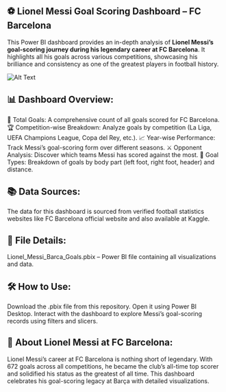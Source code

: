 ## ⚽ Lionel Messi Goal Scoring Dashboard – FC Barcelona
This Power BI dashboard provides an in-depth analysis of **Lionel Messi’s goal-scoring journey during his legendary career at FC Barcelona**. It highlights all his goals across various competitions, showcasing his brilliance and consistency as one of the greatest players in football history.

![Alt Text](https://assets.goal.com/v3/assets/bltcc7a7ffd2fbf71f5/bltf7695f98c1f01bd9/62cbfb91c9db8842cf76cb5b/GHP_MESSI-BOOTS_16-9.jpg)

## 📊 Dashboard Overview:
🔢 Total Goals: A comprehensive count of all goals scored for FC Barcelona.
🏆 Competition-wise Breakdown: Analyze goals by competition (La Liga, UEFA Champions League, Copa del Rey, etc.).
📈 Year-wise Performance: Track Messi’s goal-scoring form over different seasons.
⚔️ Opponent Analysis: Discover which teams Messi has scored against the most.
🎯 Goal Types: Breakdown of goals by body part (left foot, right foot, header) and distance.

## 📚 Data Sources:
The data for this dashboard is sourced from verified football statistics websites like FC Barcelona official website and also available at Kaggle.

## 💾 File Details:
Lionel_Messi_Barca_Goals.pbix – Power BI file containing all visualizations and data.

## 🛠️ How to Use:
Download the .pbix file from this repository.
Open it using Power BI Desktop.
Interact with the dashboard to explore Messi’s goal-scoring records using filters and slicers.

## 🐐 About Lionel Messi at FC Barcelona:
Lionel Messi’s career at FC Barcelona is nothing short of legendary. With 672 goals across all competitions, he became the club’s all-time top scorer and solidified his status as the greatest of all time. This dashboard celebrates his goal-scoring legacy at Barça with detailed visualizations.
